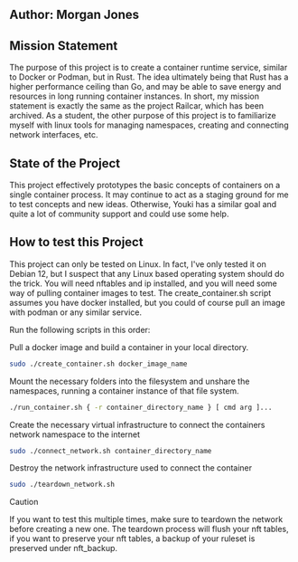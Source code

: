 ## Author: Morgan Jones

## Mission Statement
The purpose of this project is to create a container runtime service, similar to Docker or Podman, but in Rust. The idea ultimately being that Rust has a higher performance ceiling than Go, and may be able to save energy and resources in long running container instances. In short, my mission statement is exactly the same as the project Railcar, which has been archived. As a student, the other purpose of this project is to familiarize myself with linux tools for managing namespaces, creating and connecting network interfaces, etc.

## State of the Project
This project effectively prototypes the basic concepts of containers on a single container process. It may continue to act as a staging ground for me to test concepts and new ideas. Otherwise, Youki has a similar goal and quite a lot of community support and could use some help.

## How to test this Project
This project can only be tested on Linux. In fact, I've only tested it on Debian 12, but I suspect that any Linux based operating system should do the trick. You will need nftables and ip installed, and you will need some way of pulling container images to test. The create_container.sh script assumes you have docker installed, but you could of course pull an image with podman or any similar service.

Run the following scripts in this order:

Pull a docker image and build a container in your local directory.
```bash
sudo ./create_container.sh docker_image_name
```

Mount the necessary folders into the filesystem and unshare the namespaces, running a container instance of that file system.
```bash
./run_container.sh { -r container_directory_name } [ cmd arg ]...
```

Create the necessary virtual infrastructure to connect the containers network namespace to the internet
```bash
sudo ./connect_network.sh container_directory_name
``` 

Destroy the network infrastructure used to connect the container
```bash
sudo ./teardown_network.sh
```

> [!CAUTION]
> If you want to test this multiple times, make sure to teardown the network before creating a new one. The teardown process will flush your nft tables, if you want to preserve your nft tables, a backup of your ruleset is preserved under nft_backup.
